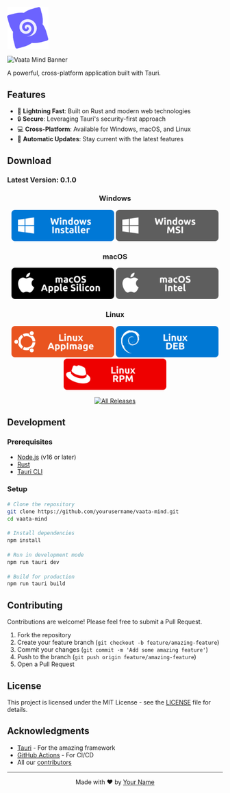 <img src="src/logo.svg" alt="Vaata Mind Logo" width="96"/>

![Vaata Mind Banner](https://placehold.co/1200x300/6c63ff/FFFFFF?text=Vaata+Mind&font=montserrat)

A powerful, cross-platform application built with Tauri.

## Features

- 🚀 **Lightning Fast**: Built on Rust and modern web technologies
- 🔒 **Secure**: Leveraging Tauri's security-first approach
- 💻 **Cross-Platform**: Available for Windows, macOS, and Linux
- 🔄 **Automatic Updates**: Stay current with the latest features

## Download

### Latest Version: 0.1.0

<div align="center">

### Windows

[<img src="images/Windows Installer.svg" alt="Windows Installer" width="240"/>](https://github.com/yourusername/vaata-mind/releases/download/v0.1.0/vaata-mind_0.1.0_x64-setup.exe)
[<img src="images/Windows MSI.svg" alt="Windows MSI" width="240"/>](https://github.com/yourusername/vaata-mind/releases/download/v0.1.0/vaata-mind_0.1.0_x64_en-US.msi)

### macOS

[<img src="images/macOS Apple Silicon.svg" alt="macOS Apple Silicon" width="240"/>](https://github.com/yourusername/vaata-mind/releases/download/v0.1.0/vaata-mind_0.1.0_aarch64.dmg)
[<img src="images/macOS Intel.svg" alt="macOS Intel" width="240"/>](https://github.com/yourusername/vaata-mind/releases/download/v0.1.0/vaata-mind_aarch64.app.tar.gz)

### Linux

[<img src="images/Linux AppImage.svg" alt="Linux AppImage" width="240"/>](https://github.com/yourusername/vaata-mind/releases/download/v0.1.0/vaata-mind_0.1.0_amd64.AppImage)
[<img src="images/Linux DEB.svg" alt="Linux DEB" width="240"/>](https://github.com/yourusername/vaata-mind/releases/download/v0.1.0/vaata-mind_0.1.0_amd64.deb)
[<img src="images/Linux RPM.svg" alt="Linux RPM" width="240"/>](https://github.com/yourusername/vaata-mind/releases/download/v0.1.0/vaata-mind-0.1.0-1.x86_64.rpm)

</div>

<div align="center">
  
[<img src="https://placehold.co/240x40/6c63ff/FFFFFF?text=View+All+Releases&font=montserrat" alt="All Releases" width="240"/>](https://github.com/yourusername/vaata-mind/releases)

</div>

## Development

### Prerequisites

- [Node.js](https://nodejs.org/) (v16 or later)
- [Rust](https://www.rust-lang.org/tools/install)
- [Tauri CLI](https://tauri.app/v1/guides/getting-started/prerequisites)

### Setup

```bash
# Clone the repository
git clone https://github.com/yourusername/vaata-mind.git
cd vaata-mind

# Install dependencies
npm install

# Run in development mode
npm run tauri dev

# Build for production
npm run tauri build
```

## Contributing

Contributions are welcome! Please feel free to submit a Pull Request.

1. Fork the repository
2. Create your feature branch (`git checkout -b feature/amazing-feature`)
3. Commit your changes (`git commit -m 'Add some amazing feature'`)
4. Push to the branch (`git push origin feature/amazing-feature`)
5. Open a Pull Request

## License

This project is licensed under the MIT License - see the [LICENSE](LICENSE) file for details.

## Acknowledgments

- [Tauri](https://tauri.app/) - For the amazing framework
- [GitHub Actions](https://github.com/features/actions) - For CI/CD
- All our [contributors](https://github.com/yourusername/vaata-mind/graphs/contributors)

---

<div align="center">
  
Made with ❤️ by [Your Name](https://github.com/yourusername)

</div>
